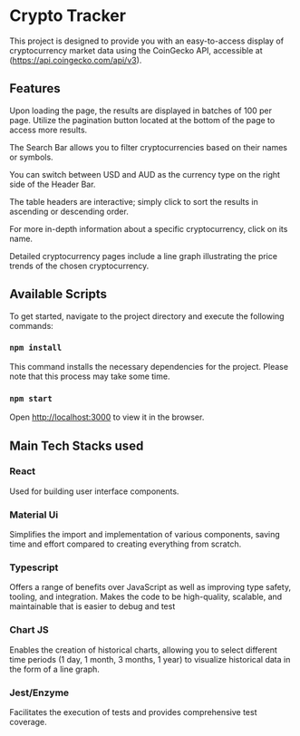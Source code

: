 # Crypto Tracker

This project is designed to provide you with an easy-to-access display of cryptocurrency market data using the CoinGecko API, accessible at (https://api.coingecko.com/api/v3).

## Features

Upon loading the page, the results are displayed in batches of 100 per page. Utilize the pagination button located at the bottom of the page to access more results.

The Search Bar allows you to filter cryptocurrencies based on their names or symbols.

You can switch between USD and AUD as the currency type on the right side of the Header Bar.

The table headers are interactive; simply click to sort the results in ascending or descending order.

For more in-depth information about a specific cryptocurrency, click on its name.

Detailed cryptocurrency pages include a line graph illustrating the price trends of the chosen cryptocurrency.

## Available Scripts

To get started, navigate to the project directory and execute the following commands:

### `npm install`

This command installs the necessary dependencies for the project. Please note that this process may take some time.

### `npm start`

Open [http://localhost:3000](http://localhost:3000) to view it in the browser.


## Main Tech Stacks used

### React

Used for building user interface components.

### Material Ui 

Simplifies the import and implementation of various components, saving time and effort compared to creating everything from scratch.

### Typescript

Offers a range of benefits over JavaScript as well as improving type safety, tooling, and integration. Makes the code to be high-quality, scalable, and maintainable that is easier to debug and test

### Chart JS

Enables the creation of historical charts, allowing you to select different time periods (1 day, 1 month, 3 months, 1 year) to visualize historical data in the form of a line graph.

### Jest/Enzyme

Facilitates the execution of tests and provides comprehensive test coverage.


